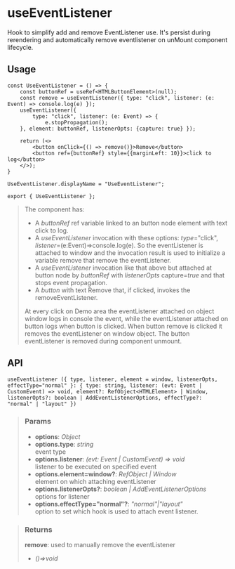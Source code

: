 # useEventListener
Hook to simplify add and remove EventListener use. It's persist during rerendering and automatically remove eventlistener on unMount component lifecycle.

## Usage

```tsx
const UseEventListener = () => {
	const buttonRef = useRef<HTMLButtonElement>(null);
	const remove = useEventListener({ type: "click", listener: (e: Event) => console.log(e) });
	useEventListener({
		type: "click", listener: (e: Event) => {
			e.stopPropagation();
	}, element: buttonRef, listenerOpts: {capture: true} });

	return (<>
		<button onClick={() => remove()}>Remove</button>
		<button ref={buttonRef} style={{marginLeft: 10}}>click to log</button>
	</>);
}

UseEventListener.displayName = "UseEventListener";

export { UseEventListener };
```

> The component has:
> - A _buttonRef_ ref variable linked to an button node element with text click to log.
> - A _useEventListener_ invocation with these options: _type_="click", _listener_=(e:Event)=>console.log(e). So the eventListener is attached to window and the invocation result is used to initialize a variable remove that remove the eventListener.
> - A _useEventListener_ invocation like that above but attached at button node by _buttonRef_ with _listenerOpts_ capture=_true_ and that stops event propagation.
> - A _button_ with text Remove that, if clicked, invokes the removeEventListener.
> 
> At every click on Demo area the eventListener attached on object window logs in console the event, while the eventListener attached on button logs when button is clicked. When button remove is clicked it removes the eventListener on window object. The button eventListener is removed during component unmount.


## API

```tsx
useEventListener ({ type, listener, element = window, listenerOpts, effectType="normal" }: { type: string, listener: (evt: Event | CustomEvent) => void, element?: RefObject<HTMLElement> | Window, listenerOpts?: boolean | AddEventListenerOptions, effectType?: "normal" | "layout" }) 
```

> ### Params
>
> - __options__: _Object_
> - __options.type__: _string_  
event type
> - __options.listener__: _(evt: Event | CustomEvent) => void_  
listener to be executed on specified event
> - __options.element=window?__: _RefObject<HTMLElement> | Window_  
element on which attaching eventListener
> - __options.listenerOpts?__: _boolean | AddEventListenerOptions_  
options for listener
> - __options.effectType="normal"?__: _"normal"|"layout"_  
option to set which hook is used to attach event listener.
>

> ### Returns
>
> __remove__: used to manually remove the eventListener
> - _()=>void_  
>